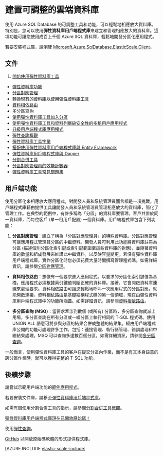 <properties
    pageTitle="建置可調整的雲端資料庫 | Microsoft Azure"
    description="使用彈性資料庫用戶端程式庫建置可調整的 .NET 資料庫應用程式"
    services="sql-database"
    documentationCenter=""
    manager="jhubbard"
    authors="ddove"
    editor=""/>

<tags
    ms.service="sql-database"
    ms.workload="sql-database"
    ms.tgt_pltfrm="na"
    ms.devlang="na"
    ms.topic="article"
    ms.date="05/24/2016"
    ms.author="ddove"/>

# 建置可調整的雲端資料庫

使用 Azure SQL Database 的可調整工具和功能，可以輕鬆地相應放大資料庫。特別是，您可以使用**彈性資料庫用戶端程式庫**來建立和管理相應放大的資料庫。這項功能可讓您使用成百上千個 Azure SQL 資料庫，輕鬆地開發分區化應用程式。

若要安裝程式庫，請瀏覽 [Microsoft.Azure.SqlDatabase.ElasticScale.Client](https://www.nuget.org/packages/Microsoft.Azure.SqlDatabase.ElasticScale.Client/)。

## 文件
1. [開始使用彈性資料庫工具](sql-database-elastic-scale-get-started.md)
* [彈性資料庫功能](sql-database-elastic-scale-introduction.md)
* [分區對應管理](sql-database-elastic-scale-shard-map-management.md)
* [轉換現有的資料庫以使用彈性資料庫工具](sql-database-elastic-convert-to-use-elastic-tools.md)
* [資料相依路由](sql-database-elastic-scale-data-dependent-routing.md)
* [多分區查詢](sql-database-elastic-scale-multishard-querying.md)
* [使用彈性資料庫工具加入分區](sql-database-elastic-scale-add-a-shard.md)
* [使用彈性資料庫工具和資料列層級安全性的多租用戶應用程式](sql-database-elastic-tools-multi-tenant-row-level-security.md)
* [升級用戶端程式庫應用程式](sql-database-elastic-scale-upgrade-client-library.md)
* [彈性查詢概觀](sql-database-elastic-query-overview.md)
* [彈性資料庫工具字彙](sql-database-elastic-scale-glossary.md)
* [搭配使用彈性資料庫用戶端程式庫與 Entity Framework](sql-database-elastic-scale-use-entity-framework-applications-visual-studio.md)
* [彈性資料庫用戶端程式庫與 Dapper](sql-database-elastic-scale-working-with-dapper.md)
* [分割合併工具](sql-database-elastic-scale-overview-split-and-merge.md)
* [分區對應管理員的效能計數器](sql-database-elastic-database-client-library.md)
* [彈性資料庫工具常見問題集](sql-database-elastic-scale-faq.md)

## 用戶端功能

使用分區化來相應放大應用程式，對開發人員和系統管理員而言都是一項挑戰。用戶端程式庫藉由提供工具讓開發人員和系統管理員管理相應放大的資料庫，簡化了管理工作。在典型的範例中，有許多稱為「分區」的資料庫要管理。客戶共置於同一資料庫，而每位客戶 (單一租用戶配置) 一個資料庫。用戶端程式庫包含下列功能：

1.  **分區對應管理**︰建立了稱為「分區對應管理員」的特殊資料庫。分區對應管理可讓應用程式管理其分區的中繼資料。開發人員可利用此功能將資料庫註冊為分區 (描述個別分區化索引鍵或索引鍵範圍至這些資料庫的對應)，並隨著資料庫的數量和組成發展來維護此中繼資料，以反映容量變更。若沒有彈性資料庫用戶端程式庫，實作分區化時您必須花費大量時間撰寫管理程式碼。如需詳細資訊，請參閱[分區對應管理](sql-database-elastic-scale-shard-map-management.md)。

* **資料相依路由**：想像有一個要求進入應用程式。以要求的分區化索引鍵值為基礎，應用程式必須根據索引鍵值判斷正確的資料庫。接著，它會開啟資料庫連線來處理要求。資料相依路由可讓您輕鬆地呼叫一次應用程式的分區對應，就能開啟連接。資料相依路由是基礎結構程式碼的另一個領域，現在由彈性資料庫用戶端程式庫中的功能所涵蓋。如需詳細資訊，請參閱[資料相依路由](sql-database-elastic-scale-data-dependent-routing.md)。

* **多分區查詢 (MSQ)**：當要求牽涉到數個 (或所有) 分區時，多分區查詢就派上用場。多分區查詢在所有分區或一組分區上執行相同的 T-SQL 程式碼。使用 UNION ALL 語意可將參與分區的結果合併成整體的結果集。經由用戶端程式庫公開的功能可處理許多工作，包括：連接管理、執行緒管理、錯誤處理和中繼結果處理。MSQ 可以查詢多達數百個分區。如需詳細資訊，請參閱[多分區查詢](sql-database-elastic-scale-multishard-querying.md)。

一般而言，使用彈性資料庫工具的客戶在提交分區內作業，而不是有其本身語意的跨分區作業時，就可以獲得完整的 T-SQL 功能。

## 後續步驟

請嘗試示範用戶端功能的[範例應用程式](sql-database-elastic-scale-get-started.md)。

若要安裝文件庫，請移至[彈性資料庫用戶端程式庫](http://www.nuget.org/packages/Microsoft.Azure.SqlDatabase.ElasticScale.Client/)。

如需有關使用分割合併工具的指示，請參閱[分割合併工具概觀](sql-database-elastic-scale-overview-split-and-merge.md)。

[彈性資料庫用戶端程式庫現在已開放原始碼！](https://azure.microsoft.com/blog/elastic-database-client-library-is-now-open-sourced/)

使用[彈性查詢](sql-database-elastic-query-overview.md)。

[GitHub](https://github.com/Azure/elastic-db-tools) 以開放原始碼軟體的形式提供程式庫。


[AZURE.INCLUDE [elastic-scale-include](../../includes/elastic-scale-include.md)]

<!--Anchors-->
<!--Image references-->
[1]: ./media/sql-database-elastic-database-client-library/glossary.png

<!---HONumber=AcomDC_0706_2016-->